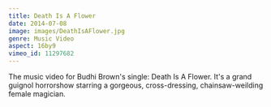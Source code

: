 ```yaml
---
title: Death Is A Flower
date: 2014-07-08
image: images/DeathIsAFlower.jpg
genre: Music Video
aspect: 16by9
vimeo_id: 11297682
---
```

The music video for Budhi Brown's single: Death Is A Flower. It's a grand guignol horrorshow starring a gorgeous, cross-dressing, chainsaw-weilding female magician.
